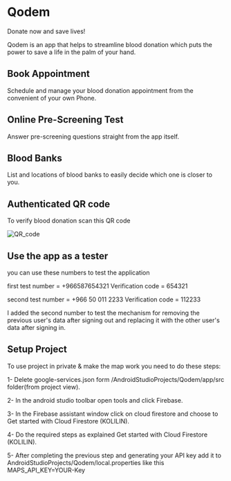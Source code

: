 Qodem
=================

Donate now and save lives!

Qodem is an app that helps to streamline blood donation which puts the power to save a life in the palm of your hand.

Book Appointment
------------
Schedule and manage your blood donation appointment from the convenient of your own Phone.

Online Pre-Screening Test
------------
Answer pre-screening questions straight from the app itself.

Blood Banks
------------
List and locations of blood banks to easily decide which one is closer to you.

Authenticated QR code
------------

To verify blood donation scan this QR code

![QR_code](https://ams02pap001files.storage.live.com/y4mkv4EExcts8Yk5PWc_w8wdjXXzGj2JeOiHuNporlrIOeyK7nqaN5175II1tXEErf_vtG9XMQ8NYB2knsfUNzquDk6BkkBk5KwU1c2n8O3P0m0NvZBOsVEp4iNrHSwdGA7YznYxAK8-JU6fxipuSKnpdGtVfatUP1yNX0HVxdr_dyHcNFH9xvRs1QOAMXx3MtJ?width=200&height=200&cropmode=none)

Use the app as a tester
------------
you can use these numbers to test the application

first test number = +966587654321
Verification code = 654321

second test number = +966 50 011 2233
Verification code = 112233

I added the second number to test the mechanism for removing the previous user's data after signing out and replacing it with the other user's data after signing in.

Setup Project
------------

To use project in private & make the map work you need to do these steps:

1- Delete google-services.json form /AndroidStudioProjects/Qodem/app/src folder(from project view).

2- In the android studio toolbar open tools and click Firebase.

3- In the Firebase assistant window click on cloud firestore and choose to Get started with Cloud Firestore (KOLILIN).

4- Do the required steps as explained Get started with Cloud Firestore (KOLILIN).

5- After completing the previous step and generating your API key add it to AndroidStudioProjects/Qodem/local.properties like this MAPS_API_KEY=YOUR-Key
